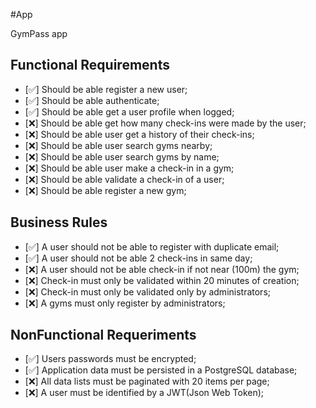 #App

GymPass app

## Functional Requirements

- [✅] Should be able register a new user;
- [✅] Should be able authenticate;
- [✅] Should be able get a user profile when logged;
- [❌] Should be able get how many check-ins were made by the user;
- [❌] Should be able user get a history of their check-ins;
- [❌] Should be able user search gyms nearby;
- [❌] Should be able user search gyms by name;
- [❌] Should be able user make a check-in in a gym;
- [❌] Should be able validate a check-in of a user;
- [❌] Should be able register a new gym;

## Business Rules

- [✅] A user should not be able to register with duplicate email;
- [✅] A user should not be able 2 check-ins in same day;
- [❌] A user should not be able check-in if not near (100m) the gym;
- [❌] Check-in must only be validated within 20 minutes of creation;
- [❌] Check-in must only be validated only by administrators;
- [❌] A gyms must only register by administrators;

## NonFunctional Requeriments

- [✅] Users passwords must be encrypted;
- [✅] Application data must be persisted in a PostgreSQL database;
- [❌] All data lists must be paginated with 20 items per page;
- [❌] A user must be identified by a JWT(Json Web Token);
